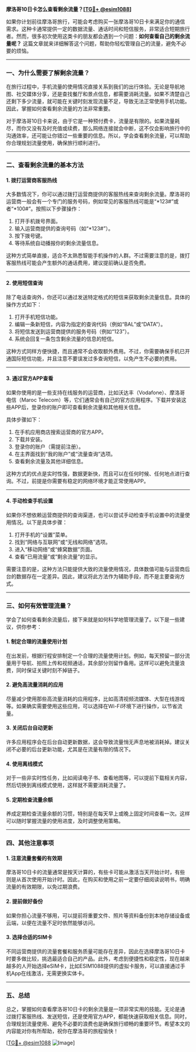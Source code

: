 **摩洛哥10日卡怎么查看剩余流量？[[TG💪+ @esim1088](https://t.me/s/esim1088)]**

如果你计划前往摩洛哥旅行，可能会考虑购买一张摩洛哥10日卡来满足你的通信需求。这种卡通常提供一定的数据流量、通话时间和短信服务，非常适合短期旅行者。然而，很多初次使用这类卡的朋友都会遇到一个问题：**如何查看自己的剩余流量呢？** 这篇文章就来详细解答这个问题，帮助你轻松管理自己的流量，避免不必要的烦恼。

---

### **一、为什么需要了解剩余流量？**

在旅行过程中，手机流量的使用情况直接关系到我们的出行体验。无论是导航地图、社交媒体分享，还是查找餐厅和景点信息，都需要消耗流量。如果不清楚自己还剩下多少流量，就可能在关键时刻发现流量不足，导致无法正常使用手机功能。因此，掌握如何查看剩余流量的方法非常重要。

对于摩洛哥10日卡来说，由于它是一种预付费卡，流量是有限的。如果流量耗尽，而你又没有及时充值或续费，那么网络连接就会中断，这不仅会影响旅行中的沟通效率，还可能让你错过一些重要的信息。所以，学会查看剩余流量，可以帮助你合理规划流量使用，确保旅行顺利进行。

---

### **二、查看剩余流量的基本方法**

#### **1. 拨打运营商客服热线**
大多数情况下，你可以通过拨打运营商提供的客服热线来查询剩余流量。摩洛哥的运营商一般会有一个专门的服务号码，例如常见的客服热线可能是“*123#”或者“*100#”。按照以下步骤操作：

1. 打开手机拨号界面。
2. 输入运营商提供的查询号码（如“*123#”）。
3. 按下拨号键。
4. 等待系统自动播报你的剩余流量信息。

这种方式简单直接，适合不太熟悉智能手机操作的人群。不过需要注意的是，拨打客服热线可能会产生额外的通话费用，建议提前确认是否免费。

---

#### **2. 使用短信查询**
除了电话查询外，你还可以通过发送特定格式的短信来获取剩余流量信息。具体的操作方式如下：

1. 打开手机短信功能。
2. 编辑一条新短信，内容为指定的查询代码（例如“BAL”或“DATA”）。
3. 将短信发送到运营商提供的服务号码（例如“123”）。
4. 系统会回复一条包含剩余流量的信息的短信。

这种方式同样方便快捷，而且通常不会收取额外费用。不过，你需要确保手机已开通国际短信功能，并且注意不要误发过多查询短信，以免产生不必要的费用。

---

#### **3. 通过官方APP查看**
如果你使用的是一些支持在线服务的运营商，比如沃达丰（Vodafone）、摩洛哥电信（Maroc Telecom）等，它们通常会有自己的官方应用程序。下载并安装这些APP后，登录你的账户即可查看剩余流量和其他相关信息。

具体步骤如下：

1. 在手机应用商店搜索运营商的官方APP。
2. 下载并安装。
3. 登录你的账户（需提前注册）。
4. 在主界面找到“我的账户”或“流量查询”选项。
5. 查看剩余流量及其他详细信息。

这种方式的优点是实时性强，数据更新快，而且可以在任何时候、任何地点进行查询。不过，前提是你需要有稳定的网络环境才能正常使用APP。

---

#### **4. 手动检查手机设置**
如果你不想依赖运营商提供的查询渠道，也可以尝试手动检查手机设置中的流量使用情况。以下是具体步骤：

1. 打开手机的“设置”菜单。
2. 找到“网络与互联网”或“无线和网络”选项。
3. 进入“移动网络”或“蜂窝数据”页面。
4. 查看“已用流量”或“剩余流量”的显示。

需要注意的是，这种方法只能提供大致的流量使用情况，具体数值可能与运营商后台的数据存在一定差异。因此，建议将此方法作为辅助手段，而不是主要查询方式。

---

### **三、如何有效管理流量？**

学会了如何查看剩余流量后，接下来就是如何科学地管理流量了。以下是一些建议，供你参考：

#### **1. 制定合理的流量使用计划**
在出发前，根据行程安排制定一个合理的流量使用计划。例如，每天预留一部分流量用于导航、拍照上传和视频通话，其余部分则留作备用。这样可以避免流量浪费，同时保证关键时刻不掉链子。

#### **2. 避免高流量消耗的应用**
尽量减少使用那些高流量消耗的应用程序，比如高清视频流媒体、大型在线游戏等。如果确实需要使用这些应用，可以选择在Wi-Fi环境下进行操作，以节省流量。

#### **3. 关闭后台自动更新**
许多应用程序会在后台自动更新数据，这会导致流量悄无声息地被消耗掉。建议关闭不必要的后台更新功能，尤其是在流量有限的情况下。

#### **4. 使用离线模式**
对于一些非实时性任务，比如阅读电子书、查看地图等，可以提前下载相关内容，然后切换到离线模式使用，这样就不需要消耗流量了。

#### **5. 定期检查流量余额**
养成定期检查流量余额的习惯，特别是在每天早上或晚上固定时间查看一次。这样可以随时掌握流量的使用进度，及时调整使用策略。

---

### **四、其他注意事项**

#### **1. 注意流量套餐的有效期**
摩洛哥10日卡的流量通常是按天计算的，有些卡可能从激活当天开始计时，有些则是从首次使用开始计时。因此，在购买和使用之前一定要仔细阅读说明书，明确流量的有效期限，以免过期浪费。

#### **2. 提前做好备份**
如果你担心流量不够用，可以提前将重要文件、照片等资料备份到本地存储设备或云端，以便在流量不足时依然能够访问。

#### **3. 选择合适的SIM卡**
不同运营商提供的流量套餐和服务质量可能存在差异，因此在选择摩洛哥10日卡时要多做比较，挑选最适合自己的产品。此外，考虑到便捷性和稳定性，现在越来越多的人开始选择eSIM卡，比如ESIM1088提供的虚拟卡服务，可以直接通过手机App在线激活，无需更换实体卡。

---

### **五、总结**

总之，掌握如何查看摩洛哥10日卡的剩余流量是一项非常实用的技能。无论是通过拨打客服热线、发送短信，还是使用官方APP，都能快速获取相关信息。同时，合理规划流量使用、避免不必要的浪费也是确保旅行顺畅的重要环节。希望本文的内容能对你有所帮助，祝你在摩洛哥的旅程愉快！

[[TG💪+ @esim1088](https://t.me/s/esim1088) ![Image](https://i.postimg.cc/4NQfJmqS/Snipaste-2025-05-13-00-14-12.png)]